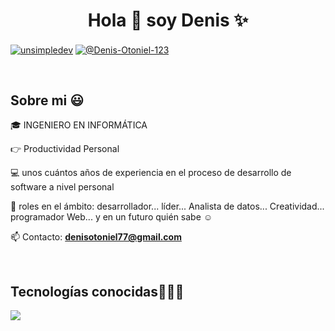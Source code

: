 <h1 align="center">Hola 👋  soy Denis ✨ </h1> 

<p align="left">
<a href="https://www.facebook.com/denis.morales.7127" target="blank"><img align="center" src="https://img.shields.io/badge/Facebook-1877F2?style=for-the-badge&logo=facebook&logoColor=white" alt="unsimpledev"  /></a>
<a href = "mailto:unsimpledev@gmail.com" target="blank"><img align="center" src="https://img.shields.io/badge/Gmail-D14836?style=for-the-badge&logo=gmail&logoColor=white" alt="@Denis-Otoniel-123"  /></a>
  </p>
<br>
<h2>Sobre mi 😃</h2>
<!--Intro start-->

<p align="left">
🎓 INGENIERO EN INFORMÁTICA

:point_right: Productividad Personal

💻 unos cuántos años de experiencia en el proceso de desarrollo de software a nivel personal

📝 roles en el ámbito: desarrollador... líder... Analista de datos... Creatividad... programador Web... y en un futuro quién sabe ☺️

📫 Contacto: **denisotoniel77@gmail.com**
<!--Intro end-->
  </p>
<br>

<h2 >Tecnologías conocidas👨🏻‍💻</h2>
<!--tech stack icons-->
<p align="left">
  <a href="https://skillicons.dev">
    <img src="https://skillicons.dev/icons?i=androidstudio,cpp,java,php,css,html,nodejs,mysql,git,github,eclipse,vscode,bash,linux,ai,ps&perline=12" />
  </a>
</p>
<br>
<!-------------------------->
<div id="proyectos">



<!--- trophy (start) -->


</p>        
<!--- stats (end) -->
